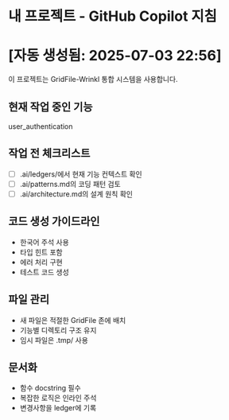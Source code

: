# 내 프로젝트 - GitHub Copilot 지침
# [자동 생성됨: 2025-07-03 22:56]

이 프로젝트는 GridFile-Wrinkl 통합 시스템을 사용합니다.

## 현재 작업 중인 기능
user_authentication

## 작업 전 체크리스트
- [ ] .ai/ledgers/에서 현재 기능 컨텍스트 확인
- [ ] .ai/patterns.md의 코딩 패턴 검토
- [ ] .ai/architecture.md의 설계 원칙 확인

## 코드 생성 가이드라인
- 한국어 주석 사용
- 타입 힌트 포함
- 에러 처리 구현
- 테스트 코드 생성

## 파일 관리
- 새 파일은 적절한 GridFile 존에 배치
- 기능별 디렉토리 구조 유지
- 임시 파일은 .tmp/ 사용

## 문서화
- 함수 docstring 필수
- 복잡한 로직은 인라인 주석
- 변경사항을 ledger에 기록
